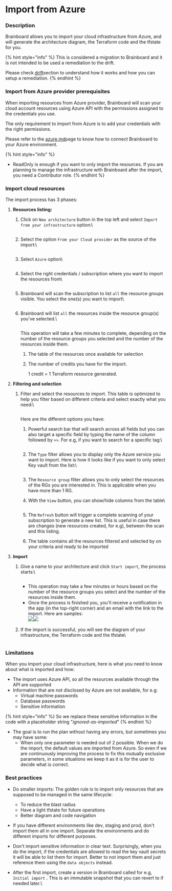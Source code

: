 # Import from Azure

### Description

Brainboard allows you to import your cloud infrastructure from Azure, and will generate the architecture diagram, the Terraform code and the tfstate for you.

{% hint style="info" %}
This is considered a migration to Brainboard and it is not intended to be used a remediation to the drift.

Please check [drift](../../automation/drift/ "mention")section to understand how it works and how you can setup a remediation.
{% endhint %}

### Import from Azure provider prerequisites

When importing resources from Azure provider, Brainboard will scan your cloud account resources using Azure API with the permissions assigned to the credentials you use.

The only requirement to import from Azure is to add your credentials with the right permissions.

Please refer to the [azure.md](../../settings/integrations/cloud-providers/azure.md "mention")page to know how to connect Brainboard to your Azure environment.

{% hint style="info" %}
* ReadOnly is enough if you want to only import the resources. If you are planning to manage the infrastructure with Brainboard after the import, you need a Contributor role.
{% endhint %}

### Import cloud resources

The import process has 3 phases:

1. **Resources listing:**
   1.  Click on `New architecture` button in the top left and select `Import from your infrastructure` option:\


       <figure><img src="../../.gitbook/assets/CleanShot 2025-06-10 at 15.35.53@2x.png" alt=""><figcaption></figcaption></figure>
   2.  Select the option `From your Cloud provider` as the source of the import:\


       <figure><img src="../../.gitbook/assets/CleanShot 2025-06-10 at 15.37.29@2x.png" alt=""><figcaption></figcaption></figure>
   3.  Select `Azure` option\


       <figure><img src="../../.gitbook/assets/CleanShot 2025-06-10 at 15.39.07@2x.png" alt=""><figcaption></figcaption></figure>
   4.  Select the right credentials / subscription where you want to import the resources from\


       <figure><img src="../../.gitbook/assets/CleanShot 2025-06-12 at 08.58.23@2x.png" alt=""><figcaption></figcaption></figure>
   5.  Brainboard will scan the subscription to list `all` the resource groups visible. You select the one(s) you want to import\


       <figure><img src="../../.gitbook/assets/CleanShot 2025-06-12 at 08.59.46@2x.png" alt=""><figcaption></figcaption></figure>
   6.  Brainboard will list `all` the resources inside the resource group(s) you've selected.\


       <figure><img src="../../.gitbook/assets/CleanShot 2025-06-12 at 09.04.18@2x.png" alt=""><figcaption></figcaption></figure>

       This operation will take a few minutes to complete, depending on the number of the resource groups you selected and the number of the resources inside them.

       1. The table of the resources once available for selection
       2.  The number of credits you have for the import.

           1 credit = 1 Terraform resource generated.
2. **Filtering and selection**
   1.  Filter and select the resources to import. This table is optimized to help you filter based on different criteria and select exactly what you need:\


       <figure><img src="../../.gitbook/assets/CleanShot 2025-06-12 at 09.08.12@2x.png" alt=""><figcaption></figcaption></figure>

       Here are the different options you have:

       1.  Powerful search bar that will search across all fields but you can also target a specific field by typing the name of the column followed by `>>`. For e.g, if you want to search for a specific tag:\


           <figure><img src="../../.gitbook/assets/CleanShot 2025-06-12 at 09.12.31@2x.png" alt=""><figcaption></figcaption></figure>
       2.  The `Type` filter allows you to display only the Azure service you want to import. Here is how it looks like if you want to only select Key vault from the list:\


           <figure><img src="../../.gitbook/assets/CleanShot 2025-06-12 at 09.14.59@2x.png" alt=""><figcaption></figcaption></figure>
       3. The `Resource group` filter allows you to only select the resources of the RGs you are interested in. This is applicable when you have more than 1 RG.
       4.  With the `View` button, you can show/hide columns from the table\


           <figure><img src="../../.gitbook/assets/CleanShot 2025-06-12 at 09.18.18@2x.png" alt=""><figcaption></figcaption></figure>
       5. The `Refresh` button will trigger a complete scanning of your subscription to generate a new list. This is useful in case there are changes (new resources created, for e.g), between the scan and this listing.
       6. The table contains all the resources filtered and selected by on your criteria and ready to be imported
3. **Import**
   1.  Give a name to your architecture and click `Start import`, the process starts:\


       <figure><img src="../../.gitbook/assets/CleanShot 2025-06-12 at 09.34.38@2x.png" alt=""><figcaption></figcaption></figure>

       * This operation may take a few minutes or hours based on the number of the resource groups you select and the number of the resources inside them.
       * Once the process is finished you, you'll receive a notification in the app (in the top-right corner) and an email with the link to the import. Here are samples:\
         ![](<../../.gitbook/assets/CleanShot 2025-06-12 at 09.34.49@2x.png>)![](<../../.gitbook/assets/CleanShot 2025-06-12 at 09.39.13@2x.png>)
   2.  If the import is successful, you will see the diagram of your infrastructure, the Terraform code and the tfstate\


       <figure><img src="../../.gitbook/assets/CleanShot 2025-06-12 at 10.19.05@2x.png" alt=""><figcaption></figcaption></figure>



### Limitations

When you import your cloud infrastructure, here is what you need to know about what is imported and how:

* The import uses Azure API, so all the resources available through the API are supported
* Information that are not disclosed by Azure are not available, for e.g:
  * Virtual machine passwords
  * Database passwords
  * Sensitive information

{% hint style="info" %}
So we replace these sensitive information in the code with a placeholder string "_ignored-as-imported_"
{% endhint %}

* The goal is to run the plan without having any errors, but sometimes you may have some:
  * When only one parameter is needed out of 2 possible. When we do the import, the default values are imported from Azure. So even if we are continuously improving the process to fix this mutually exclusive parameters, in some situations we keep it as it is for the user to decide what is correct.

### Best practices

* Do smaller imports: The golden rule is to import only resources that are supposed to be managed in the same lifecycle:
  * To reduce the blast radius
  * Have a light tfstate for future operations
  * Better diagram and code navigation
* If you have different environments like dev, staging and prod, don't import them all in one import. Separate the environments and do different imports for different purposes.
* Don't import sensitive information in clear text. Surprisingly, when you do the import, if the credentials are allowed to read the key vault secrets it will be able to list them for import. Better to not import them and just reference them using the `data objects` instead.
*   After the first import, create a version in Brainboard called for e.g, `Initial import` . This is an immutable snapshot that you can revert to if needed later.\


    <figure><img src="../../.gitbook/assets/CleanShot 2025-06-12 at 10.36.57@2x.png" alt=""><figcaption></figcaption></figure>

